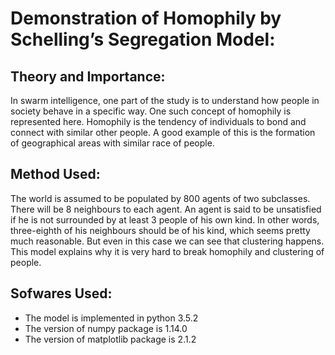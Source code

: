 # Demonstration of Homophily by Schelling’s Segregation Model:

## Theory and Importance:

In swarm intelligence, one part of the study is to understand how people in society behave in a specific
way. One such concept of homophily is represented here. Homophily is the tendency of individuals to
bond and connect with similar other people. A good example of this is the formation of geographical
areas with similar race of people.

## Method Used:

The world is assumed to be populated by 800 agents of two subclasses. There will be 8 neighbours to
each agent. An agent is said to be unsatisfied if he is not surrounded by at least 3 people of his own
kind. In other words, three-eighth of his neighbours should be of his kind, which seems pretty much
reasonable. But even in this case we can see that clustering happens. This model explains why it is very
hard to break homophily and clustering of people.

## Sofwares Used:

* The model is implemented in python 3.5.2
* The version of numpy package is 1.14.0
* The version of matplotlib package is 2.1.2
